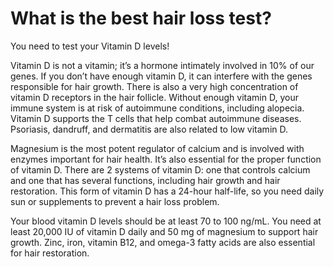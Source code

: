 # What is the best hair loss test?

You need to test your Vitamin D levels!

Vitamin D is not a vitamin; it’s a hormone intimately involved in 10% of our genes. If you don’t have enough vitamin D, it can interfere with the genes responsible for hair growth. There is also a very high concentration of vitamin D receptors in the hair follicle. Without enough vitamin D, your immune system is at risk of autoimmune conditions, including alopecia. Vitamin D supports the T cells that help combat autoimmune diseases. Psoriasis, dandruff, and dermatitis are also related to low vitamin D.

Magnesium is the most potent regulator of calcium and is involved with enzymes important for hair health. It’s also essential for the proper function of vitamin D. There are 2 systems of vitamin D: one that controls calcium and one that has several functions, including hair growth and hair restoration. This form of vitamin D has a 24-hour half-life, so you need daily sun or supplements to prevent a hair loss problem.

Your blood vitamin D levels should be at least 70 to 100 ng/mL. You need at least 20,000 IU of vitamin D daily and 50 mg of magnesium to support hair growth. Zinc, iron, vitamin B12, and omega-3 fatty acids are also essential for hair restoration.